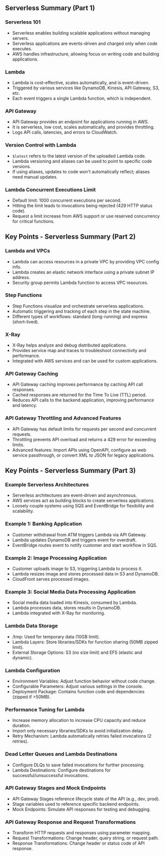 ## Serverless Summary (Part 1)

### Serverless 101
- Serverless enables building scalable applications without managing servers.
- Serverless applications are events-driven and charged only when code executes.
- AWS handles infrastructure, allowing focus on writing code and building applications.

### Lambda
- Lambda is cost-effective, scales automatically, and is event-driven.
- Triggered by various services like DynamoDB, Kinesis, API Gateway, S3, etc.
- Each event triggers a single Lambda function, which is independent.

### API Gateway
- API Gateway provides an endpoint for applications running in AWS.
- It is serverless, low cost, scales automatically, and provides throttling.
- Logs API calls, latencies, and errors to CloudWatch.

### Version Control with Lambda
- `$latest` refers to the latest version of the uploaded Lambda code.
- Lambda versioning and aliases can be used to point to specific code versions.
- If using aliases, updates to code won't automatically reflect; aliases need manual updates.

### Lambda Concurrent Executions Limit
- Default limit: 1000 concurrent executions per second.
- Hitting the limit leads to invocations being rejected (429 HTTP status code).
- Request a limit increase from AWS support or use reserved concurrency for critical functions.

## Key Points - Serverless Summary (Part 2)

### Lambda and VPCs
- Lambda can access resources in a private VPC by providing VPC config info.
- Lambda creates an elastic network interface using a private subnet IP address.
- Security group permits Lambda function to access VPC resources.

### Step Functions
- Step Functions visualize and orchestrate serverless applications.
- Automatic triggering and tracking of each step in the state machine.
- Different types of workflows: standard (long-running) and express (short-lived).

### X-Ray
- X-Ray helps analyze and debug distributed applications.
- Provides service map and traces to troubleshoot connectivity and performance.
- Integrated with AWS services and can be used for custom applications.

### API Gateway Caching
- API Gateway caching improves performance by caching API call responses.
- Cached responses are returned for the Time To Live (TTL) period.
- Reduces API calls to the backend application, improving performance and latency.

### API Gateway Throttling and Advanced Features
- API Gateway has default limits for requests per second and concurrent requests.
- Throttling prevents API overload and returns a 429 error for exceeding limits.
- Advanced features: Import APIs using OpenAPI, configure as web service passthrough, or convert XML to JSON for legacy applications.

## Key Points - Serverless Summary (Part 3)

### Example Serverless Architectures
- Serverless architectures are event-driven and asynchronous.
- AWS services act as building blocks to create serverless applications.
- Loosely couple systems using SQS and EventBridge for flexibility and scalability.

### Example 1: Banking Application
- Customer withdrawal from ATM triggers Lambda via API Gateway.
- Lambda updates DynamoDB and triggers event for overdraft.
- EventBridge routes event to notify customer and start workflow in SQS.

### Example 2: Image Processing Application
- Customer uploads image to S3, triggering Lambda to process it.
- Lambda resizes image and stores processed data in S3 and DynamoDB.
- CloudFront serves processed images.

### Example 3: Social Media Data Processing Application
- Social media data loaded into Kinesis, consumed by Lambda.
- Lambda processes data, stores results in DynamoDB.
- Lambda integrated with X-Ray for monitoring.

### Lambda Data Storage
- /tmp: Used for temporary data (10GB limit).
- Lambda Layers: Store libraries/SDKs for function sharing (50MB zipped limit).
- External Storage Options: S3 (no size limit) and EFS (elastic and dynamic).

### Lambda Configuration
- Environment Variables: Adjust function behavior without code change.
- Configurable Parameters: Adjust various settings in the console.
- Deployment Package: Contains function code and dependencies (zipped if >50MB).

### Performance Tuning for Lambda
- Increase memory allocation to increase CPU capacity and reduce duration.
- Import only necessary libraries/SDKs to avoid initialization delay.
- Retry Mechanism: Lambda automatically retries failed invocations (2 retries).

### Dead Letter Queues and Lambda Destinations
- Configure DLQs to save failed invocations for further processing.
- Lambda Destinations: Configure destinations for successful/unsuccessful invocations.

### API Gateway Stages and Mock Endpoints
- API Gateway Stages reference lifecycle state of the API (e.g., dev, prod).
- Stage variables used to reference specific backend endpoints.
- Mock Endpoints: Simulate API responses for testing and debugging.

### API Gateway Response and Request Transformations
- Transform HTTP requests and responses using parameter mapping.
- Request Transformations: Change header, query string, or request path.
- Response Transformations: Change header or status code of API response.

